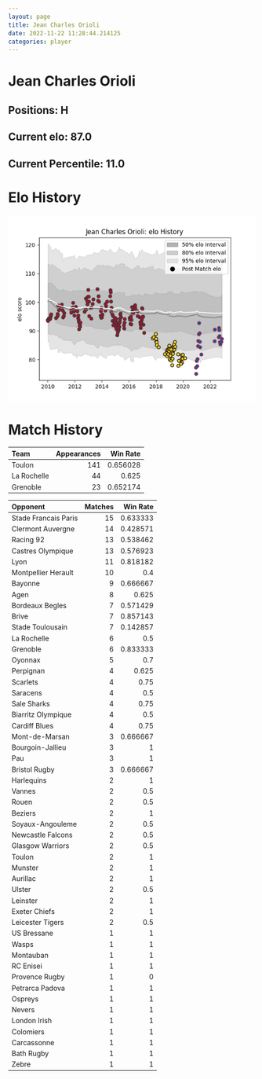 ```yaml
---  
layout: page  
title: Jean Charles Orioli  
date: 2022-11-22 11:28:44.214125  
categories: player  
---
```

# Jean Charles Orioli

## Positions: H

## Current elo: 87.0

## Current Percentile: 11.0

# Elo History


![elo history](history_JeanCharlesOrioli.png)
# Match History


| Team        |   Appearances |   Win Rate |
|:------------|--------------:|-----------:|
| Toulon      |           141 |   0.656028 |
| La Rochelle |            44 |   0.625    |
| Grenoble    |            23 |   0.652174 |

| Opponent             |   Matches |   Win Rate |
|:---------------------|----------:|-----------:|
| Stade Francais Paris |        15 |   0.633333 |
| Clermont Auvergne    |        14 |   0.428571 |
| Racing 92            |        13 |   0.538462 |
| Castres Olympique    |        13 |   0.576923 |
| Lyon                 |        11 |   0.818182 |
| Montpellier Herault  |        10 |   0.4      |
| Bayonne              |         9 |   0.666667 |
| Agen                 |         8 |   0.625    |
| Bordeaux Begles      |         7 |   0.571429 |
| Brive                |         7 |   0.857143 |
| Stade Toulousain     |         7 |   0.142857 |
| La Rochelle          |         6 |   0.5      |
| Grenoble             |         6 |   0.833333 |
| Oyonnax              |         5 |   0.7      |
| Perpignan            |         4 |   0.625    |
| Scarlets             |         4 |   0.75     |
| Saracens             |         4 |   0.5      |
| Sale Sharks          |         4 |   0.75     |
| Biarritz Olympique   |         4 |   0.5      |
| Cardiff Blues        |         4 |   0.75     |
| Mont-de-Marsan       |         3 |   0.666667 |
| Bourgoin-Jallieu     |         3 |   1        |
| Pau                  |         3 |   1        |
| Bristol Rugby        |         3 |   0.666667 |
| Harlequins           |         2 |   1        |
| Vannes               |         2 |   0.5      |
| Rouen                |         2 |   0.5      |
| Beziers              |         2 |   1        |
| Soyaux-Angouleme     |         2 |   0.5      |
| Newcastle Falcons    |         2 |   0.5      |
| Glasgow Warriors     |         2 |   0.5      |
| Toulon               |         2 |   1        |
| Munster              |         2 |   1        |
| Aurillac             |         2 |   1        |
| Ulster               |         2 |   0.5      |
| Leinster             |         2 |   1        |
| Exeter Chiefs        |         2 |   1        |
| Leicester Tigers     |         2 |   0.5      |
| US Bressane          |         1 |   1        |
| Wasps                |         1 |   1        |
| Montauban            |         1 |   1        |
| RC Enisei            |         1 |   1        |
| Provence Rugby       |         1 |   0        |
| Petrarca Padova      |         1 |   1        |
| Ospreys              |         1 |   1        |
| Nevers               |         1 |   1        |
| London Irish         |         1 |   1        |
| Colomiers            |         1 |   1        |
| Carcassonne          |         1 |   1        |
| Bath Rugby           |         1 |   1        |
| Zebre                |         1 |   1        |